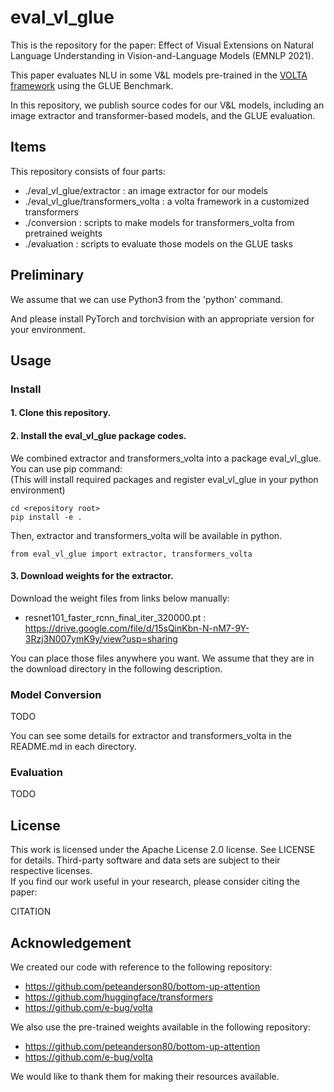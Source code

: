 # eval_vl_glue

This is the repository for the paper: Effect of Visual Extensions on Natural Language Understanding in Vision-and-Language Models (EMNLP 2021).

This paper evaluates NLU in some V&L models pre-trained in the [VOLTA framework](https://github.com/e-bug/volta) using the GLUE Benchmark.

In this repository, we publish source codes for our V&L models, including an image extractor and transformer-based models, and the GLUE evaluation.

## Items

This repository consists of four parts:
- ./eval_vl_glue/extractor : an image extractor for our models
- ./eval_vl_glue/transformers_volta : a volta framework in a customized transformers
- ./conversion : scripts to make models for transformers_volta from pretrained weights
- ./evaluation : scripts to evaluate those models on the GLUE tasks


## Preliminary

We assume that we can use Python3 from the 'python' command.

And please install PyTorch and torchvision with an appropriate version for your environment.


## Usage

### Install

#### 1. Clone this repository.

#### 2. Install the eval_vl_glue package codes.

We combined extractor and transformers_volta into a package eval_vl_glue.
You can use pip command:   
(This will install required packages and register eval_vl_glue in your python environment)
```
cd <repository root>
pip install -e .
```

Then, extractor and transformers_volta will be available in python.
```
from eval_vl_glue import extractor, transformers_volta
```

#### 3. Download weights for the extractor.

Download the weight files from links below manually:
- resnet101_faster_rcnn_final_iter_320000.pt : https://drive.google.com/file/d/15sQinKbn-N-nM7-9Y-3Rzj3N007ymK9y/view?usp=sharing

You can place those files anywhere you want.
We assume that they are in the download directory in the following description.


### Model Conversion

TODO

You can see some details for extractor and transformers_volta in the README.md in each directory.

### Evaluation 

TODO

## License

This work is licensed under the Apache License 2.0 license. 
See LICENSE for details. 
Third-party software and data sets are subject to their respective licenses.  
If you find our work useful in your research, please consider citing the paper:

CITATION

## Acknowledgement

We created our code with reference to the following repository:
- https://github.com/peteanderson80/bottom-up-attention
- https://github.com/huggingface/transformers
- https://github.com/e-bug/volta

We also use the pre-trained weights available in the following repository:
- https://github.com/peteanderson80/bottom-up-attention
- https://github.com/e-bug/volta

We would like to thank them for making their resources available.
